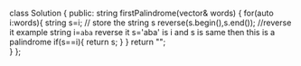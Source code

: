 class Solution {
public:
    string firstPalindrome(vector<string>& words) {
       for(auto i:words){
            string s=i;  // store the string s 
            reverse(s.begin(),s.end());  //reverse it example string i=`aba` reverse it s='aba' is i and s is same then this is a palindrome
            if(s==i){
                return s;
            }
        }
        return "";  
    }
};
